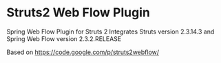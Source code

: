 Struts2 Web Flow Plugin
===============

Spring Web Flow Plugin for Struts 2
Integrates Struts version 2.3.14.3 and Spring Web Flow version 2.3.2.RELEASE

Based on https://code.google.com/p/struts2webflow/